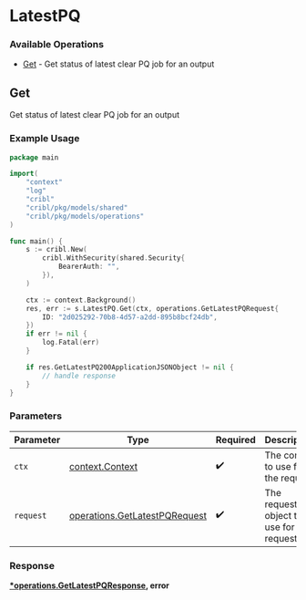 # LatestPQ

### Available Operations

* [Get](#get) - Get status of latest clear PQ job for an output

## Get

Get status of latest clear PQ job for an output

### Example Usage

```go
package main

import(
	"context"
	"log"
	"cribl"
	"cribl/pkg/models/shared"
	"cribl/pkg/models/operations"
)

func main() {
    s := cribl.New(
        cribl.WithSecurity(shared.Security{
            BearerAuth: "",
        }),
    )

    ctx := context.Background()
    res, err := s.LatestPQ.Get(ctx, operations.GetLatestPQRequest{
        ID: "2d025292-70b8-4d57-a2dd-895b8bcf24db",
    })
    if err != nil {
        log.Fatal(err)
    }

    if res.GetLatestPQ200ApplicationJSONObject != nil {
        // handle response
    }
}
```

### Parameters

| Parameter                                                                      | Type                                                                           | Required                                                                       | Description                                                                    |
| ------------------------------------------------------------------------------ | ------------------------------------------------------------------------------ | ------------------------------------------------------------------------------ | ------------------------------------------------------------------------------ |
| `ctx`                                                                          | [context.Context](https://pkg.go.dev/context#Context)                          | :heavy_check_mark:                                                             | The context to use for the request.                                            |
| `request`                                                                      | [operations.GetLatestPQRequest](../../models/operations/getlatestpqrequest.md) | :heavy_check_mark:                                                             | The request object to use for the request.                                     |


### Response

**[*operations.GetLatestPQResponse](../../models/operations/getlatestpqresponse.md), error**

